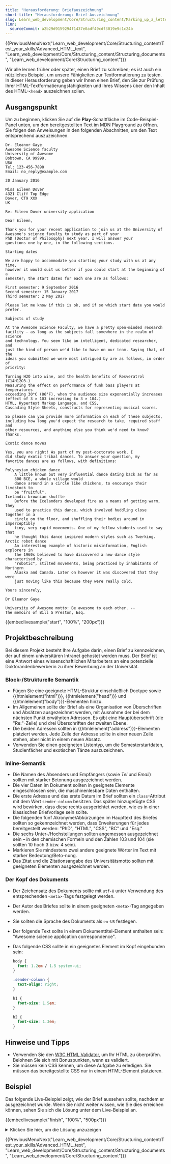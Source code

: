 ```yaml
---
title: "Herausforderung: Briefauszeichnung"
short-title: "Herausforderung: Brief-Auszeichnung"
slug: Learn_web_development/Core/Structuring_content/Marking_up_a_letter
l10n:
  sourceCommit: a2b29d9159294f1437e0adf49cdf3019e9c1c24b
---
```


{{PreviousMenuNext("Learn_web_development/Core/Structuring_content/Test_your_skills/Advanced_HTML_text", "Learn_web_development/Core/Structuring_content/Structuring_documents", "Learn_web_development/Core/Structuring_content")}}

Wir alle lernen früher oder später, einen Brief zu schreiben; es ist auch ein nützliches Beispiel, um unsere Fähigkeiten zur Textformatierung zu testen. In dieser Herausforderung geben wir Ihnen einen Brief, den Sie zur Prüfung Ihrer HTML-Textformatierungsfähigkeiten und Ihres Wissens über den Inhalt des HTML-`<head>` auszeichnen sollen.

## Ausgangspunkt

Um zu beginnen, klicken Sie auf die **Play**-Schaltfläche im Code-Beispiel-Panel unten, um den bereitgestellten Text im MDN Playground zu öffnen. Sie folgen den Anweisungen in den folgenden Abschnitten, um den Text entsprechend auszuzeichnen.

```html-nolint live-sample___start
Dr. Eleanor Gaye
Awesome Science faculty
University of Awesome
Bobtown, CA 99999,
USA
Tel: 123-456-7890
Email: no_reply@example.com

20 January 2016

Miss Eileen Dover
4321 Cliff Top Edge
Dover, CT9 XXX
UK

Re: Eileen Dover university application

Dear Eileen,

Thank you for your recent application to join us at the University of
Awesome's science faculty to study as part of your
PhD (Doctor of Philosophy) next year. I will answer your
questions one by one, in the following sections.

Starting dates

We are happy to accommodate you starting your study with us at any time,
however it would suit us better if you could start at the beginning of a
semester; the start dates for each one are as follows:

First semester: 9 September 2016
Second semester: 15 January 2017
Third semester: 2 May 2017

Please let me know if this is ok, and if so which start date you would
prefer.

Subjects of study

At the Awesome Science Faculty, we have a pretty open-minded research
facility — as long as the subjects fall somewhere in the realm of science
and technology. You seem like an intelligent, dedicated researcher, and
just the kind of person we'd like to have on our team. Saying that, of the
ideas you submitted we were most intrigued by are as follows, in order of
priority:

Turning H2O into wine, and the health benefits of Resveratrol
(C14H12O3.)
Measuring the effect on performance of funk bass players at temperatures
exceeding 30°C (86°F), when the audience size exponentially increases
(effect of 3 × 103 increasing to 3 × 104.)
HTML, Hypertext Markup Language, and CSS,
Cascading Style Sheets, constructs for representing musical scores.

So please can you provide more information on each of these subjects,
including how long you'd expect the research to take, required staff and
other resources, and anything else you think we'd need to know? Thanks.

Exotic dance moves

Yes, you are right! As part of my post-doctorate work, I
did study exotic tribal dances. To answer your question, my
favorite dances are as follows, with definitions:

Polynesian chicken dance
    A little known but very influential dance dating back as far as
    300 BCE, a whole village would
    dance around in a circle like chickens, to encourage their livestock to
    be "fruitful".
Icelandic brownian shuffle
    Before the Icelanders developed fire as a means of getting warm, they
    used to practice this dance, which involved huddling close together in a
    circle on the floor, and shuffling their bodies around in imperceptibly
    tiny, very rapid movements. One of my fellow students used to say that
    he thought this dance inspired modern styles such as Twerking.
Arctic robot dance
    An interesting example of historic misinformation, English explorers in
    the 1960s believed to have discovered a new dance style characterised by
    "robotic", stilted movements, being practiced by inhabitants of Northern
    Alaska and Canada. Later on however it was discovered that they were
    just moving like this because they were really cold.

Yours sincerely,

Dr Eleanor Gaye

University of Awesome motto: Be awesome to each other. --
The memoirs of Bill S Preston, Esq.
```

{{embedlivesample("start", "100%", "200px")}}

## Projektbeschreibung

Bei diesem Projekt besteht Ihre Aufgabe darin, einen Brief zu kennzeichnen, der auf einem universitären Intranet gehostet werden muss. Der Brief ist eine Antwort eines wissenschaftlichen Mitarbeiters an eine potenzielle Doktorandenbewerberin zu ihrer Bewerbung an der Universität.

### Block-/Strukturelle Semantik

- Fügen Sie eine geeignete HTML-Struktur einschließlich Doctype sowie {{htmlelement("html")}}, {{htmlelement("head")}} und {{htmlelement("body")}}-Elementen hinzu.
- Im Allgemeinen sollte der Brief als eine Organisation von Überschriften und Absätzen ausgezeichnet werden, mit Ausnahme der bei dem nächsten Punkt erwähnten Adressen. Es gibt eine Hauptüberschrift (die "Re:"-Zeile) und drei Überschriften der zweiten Ebene.
- Die beiden Adressen sollten in {{htmlelement("address")}}-Elementen platziert werden. Jede Zeile der Adresse sollte in einer neuen Zeile stehen, aber nicht in einem neuen Absatz.
- Verwenden Sie einen geeigneten Listentyp, um die Semesterstartdaten, Studienfächer und exotischen Tänze auszuzeichnen.

### Inline-Semantik

- Die Namen des Absenders und Empfängers (sowie _Tel_ und _Email_) sollten mit starker Betonung ausgezeichnet werden.
- Die vier Daten im Dokument sollten in geeignete Elemente eingeschlossen sein, die maschinenlesbare Daten enthalten.
- Die erste Adresse und das erste Datum im Brief sollten ein `class`-Attribut mit dem Wert `sender-column` besitzen. Das später hinzugefügte CSS wird bewirken, dass diese rechts ausgerichtet werden, wie es in einer klassischen Briefvorlage sein sollte.
- Die folgenden fünf Akronyme/Abkürzungen im Haupttext des Briefes sollten so gekennzeichnet werden, dass Erweiterungen für jedes bereitgestellt werden: "PhD", "HTML", "CSS", "BC" und "Esq."
- Die sechs Unter-/Hochstellungen sollten angemessen ausgezeichnet sein – in den chemischen Formeln und den Zahlen 103 und 104 (sie sollten 10 hoch 3 bzw. 4 sein).
- Markieren Sie mindestens zwei andere geeignete Wörter im Text mit starker Bedeutung/Beto-nung.
- Das Zitat und die Zitationsangabe des Universitätsmotto sollten mit geeigneten Elementen ausgezeichnet werden.

### Der Kopf des Dokuments

- Der Zeichensatz des Dokuments sollte mit `utf-8` unter Verwendung des entsprechenden `<meta>`-Tags festgelegt werden.
- Der Autor des Briefes sollte in einem geeigneten `<meta>`-Tag angegeben werden.
- Sie sollten die Sprache des Dokuments als `en-US` festlegen.
- Der folgende Text sollte in einem Dokumenttitel-Element enthalten sein: "Awesome science application correspondence".
- Das folgende CSS sollte in ein geeignetes Element im Kopf eingebunden sein:

  ```css
  body {
    font: 1.2em / 1.5 system-ui;
  }

  .sender-column {
    text-align: right;
  }

  h1 {
    font-size: 1.5em;
  }

  h2 {
    font-size: 1.3em;
  }
  ```

## Hinweise und Tipps

- Verwenden Sie den [W3C HTML Validator](https://validator.w3.org/), um Ihr HTML zu überprüfen. Belohnen Sie sich mit Bonuspunkten, wenn es validiert.
- Sie müssen kein CSS kennen, um diese Aufgabe zu erledigen. Sie müssen das bereitgestellte CSS nur in einem HTML-Element platzieren.

## Beispiel

Das folgende Live-Beispiel zeigt, wie der Brief aussehen sollte, nachdem er ausgezeichnet wurde. Wenn Sie nicht weiter wissen, wie Sie dies erreichen können, sehen Sie sich die Lösung unter dem Live-Beispiel an.

{{embedlivesample("finish", "100%", "500px")}}

<details>
<summary>Klicken Sie hier, um die Lösung anzuzeigen</summary>

Ihr fertiges HTML sollte so aussehen:

```html live-sample___finish
<!DOCTYPE html>
<html lang="en-US">
  <head>
    <meta charset="utf-8" />
    <meta name="author" content="Dr. Eleanor Gaye" />
    <title>Awesome science application correspondence</title>
    <style>
      body {
        font: 1.2em / 1.5 system-ui;
      }

      .sender-column {
        text-align: right;
      }

      h1 {
        font-size: 1.5em;
      }

      h2 {
        font-size: 1.3em;
      }
    </style>
  </head>
  <body>
    <address class="sender-column">
      <strong>Dr. Eleanor Gaye</strong><br />
      Awesome Science faculty<br />
      University of Awesome<br />
      Bobtown, CA 99999,<br />
      USA<br />
      <strong>Tel</strong>: 123-456-7890<br />
      <strong>Email</strong>: no_reply@example.com
    </address>

    <p class="sender-column">
      <time datetime="2016-01-20">20 January 2016</time>
    </p>

    <address>
      <strong>Miss Eileen Dover</strong><br />
      4321 Cliff Top Edge<br />
      Dover, CT9 XXX<br />
      UK
    </address>

    <h1>Re: Eileen Dover university application</h1>

    <p>Dear Eileen,</p>

    <p>
      Thank you for your recent application to join us at the University of
      Awesome's science faculty to study as part of your
      <abbr>PhD</abbr> (Doctor of Philosophy) next year. I will answer your
      questions one by one, in the following sections.
    </p>

    <h2>Starting dates</h2>

    <p>
      We are happy to accommodate you starting your study with us at any time,
      however it would suit us better if you could start at the beginning of a
      semester; the start dates for each one are as follows:
    </p>

    <ul>
      <li>
        First semester: <time datetime="2016-09-09">9 September 2016</time>
      </li>
      <li>
        Second semester: <time datetime="2017-01-15">15 January 2017</time>
      </li>
      <li>Third semester: <time datetime="2017-05-02">2 May 2017</time></li>
    </ul>

    <p>
      Please let me know if this is ok, and if so which start date you would
      prefer.
    </p>

    <h2>Subjects of study</h2>

    <p>
      At the Awesome Science Faculty, we have a pretty open-minded research
      facility — as long as the subjects fall somewhere in the realm of science
      and technology. You seem like an intelligent, dedicated researcher, and
      just the kind of person we'd like to have on our team. Saying that, of the
      ideas you submitted we were most intrigued by are as follows, in order of
      priority:
    </p>

    <ol>
      <li>
        Turning H<sub>2</sub>O into wine, and the health benefits of Resveratrol
        (C<sub>14</sub>H<sub>12</sub>O<sub>3</sub>.)
      </li>
      <li>
        Measuring the effect on performance of funk bass players at temperatures
        exceeding 30°C (86°F), when the audience size exponentially increases
        (effect of 3 × 10<sup>3</sup> increasing to 3 × 10<sup>4</sup>.)
      </li>
      <li>
        <abbr>HTML</abbr>, Hypertext Markup Language, and <abbr>CSS</abbr>,
        Cascading Style Sheets, constructs for representing musical scores.
      </li>
    </ol>

    <p>
      So please can you provide more information on each of these subjects,
      including how long you'd expect the research to take, required staff and
      other resources, and anything else you think we'd need to know? Thanks.
    </p>

    <h2>Exotic dance moves</h2>

    <p>
      Yes, you are right! As part of my post-doctorate work, I
      <em>did</em> study exotic tribal dances. To answer your question, my
      favorite dances are as follows, with definitions:
    </p>

    <dl>
      <dt>Polynesian chicken dance</dt>
      <dd>
        A little known but <em>very</em> influential dance dating back as far as
        300 <abbr title="Before Common Era">BCE</abbr>, a whole village would
        dance around in a circle like chickens, to encourage their livestock to
        be "fruitful".
      </dd>
      <dt>Icelandic brownian shuffle</dt>
      <dd>
        Before the Icelanders developed fire as a means of getting warm, they
        used to practice this dance, which involved huddling close together in a
        circle on the floor, and shuffling their bodies around in imperceptibly
        tiny, very rapid movements. One of my fellow students used to say that
        he thought this dance inspired modern styles such as Twerking.
      </dd>
      <dt>Arctic robot dance</dt>
      <dd>
        An interesting example of historic misinformation, English explorers in
        the 1960s believed to have discovered a new dance style characterized by
        "robotic", stilted movements, being practiced by inhabitants of Northern
        Alaska and Canada. Later on however it was discovered that they were
        just moving like this because they were really cold.
      </dd>
    </dl>

    <p>Yours sincerely,</p>

    <p>Dr Eleanor Gaye</p>

    <p>
      University of Awesome motto: <q>Be awesome to each other.</q> --
      <cite
        >The memoirs of Bill S Preston, <abbr title="Esquire">Esq.</abbr></cite
      >
    </p>
  </body>
</html>
```

</details>

{{PreviousMenuNext("Learn_web_development/Core/Structuring_content/Test_your_skills/Advanced_HTML_text", "Learn_web_development/Core/Structuring_content/Structuring_documents", "Learn_web_development/Core/Structuring_content")}}
